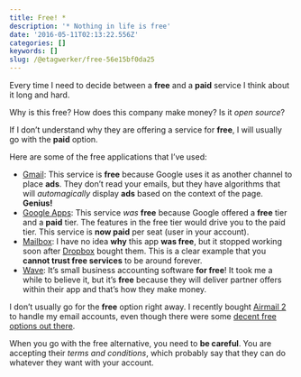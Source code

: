 ```yaml
---
title: Free! *
description: '* Nothing in life is free'
date: '2016-05-11T02:13:22.556Z'
categories: []
keywords: []
slug: /@etagwerker/free-56e15bf0da25
---
```


Every time I need to decide between a **free** and a **paid** service I think about it long and hard.

Why is this free? How does this company make money? Is it _open source_?

If I don’t understand why they are offering a service for **free**, I will usually go with the **paid** option.

Here are some of the free applications that I’ve used:

*   [Gmail](http://gmail.com): This service is **free** because Google uses it as another channel to place **ads**. They don’t read your emails, but they have algorithms that will _automagically_ display **ads** based on the context of the page. **Genius!**
*   [Google Apps](https://apps.google.com/): This service _was_ **free** because Google offered a **free** tier and a **paid** tier. The features in the free tier would drive you to the paid tier. This service is **now paid** per seat (user in your account).
*   [Mailbox](https://www.mailboxapp.com/): I have no idea **why** this app **was free**, but it stopped working soon after [Dropbox](https://www.dropbox.com/) bought them. This is a clear example that you **cannot trust free services** to be around forever.
*   [Wave](https://www.waveapps.com/): It’s small business accounting software **for free**! It took me a while to believe it, but it’s **free** because they will deliver partner offers within their app and that’s how they make money.

I don’t usually go for the **free** option right away. I recently bought [Airmail 2](http://airmailapp.com/) to handle my email accounts, even though there were some [decent free options out there](https://medium.com/@etagwerker/inbox-zero-6d22789ad20e#.ny9fia82b).

When you go with the free alternative, you need to **be careful**. You are accepting their _terms and conditions_, which probably say that they can do whatever they want with your account.